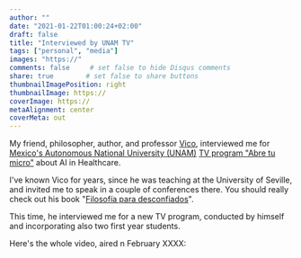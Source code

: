 ```yaml
---
author: ""
date: "2021-01-22T01:00:24+02:00"
draft: false
title: "Interviewed by UNAM TV"
tags: ["personal", "media"]
images: "https://"
comments: false     # set false to hide Disqus comments
share: true        # set false to share buttons
thumbnailImagePosition: right
thumbnailImage: https://
coverImage: https://
metaAlignment: center
coverMeta: out
---
```


My friend, philosopher, author, and professor [Vico](https://vico.mx/), interviewed me for [Mexico's Autonomous National University (UNAM)](https://www.unam.mx/) [TV program "Abre tu micro"](https://tv.unam.mx/?s=abre+tu+micro) about AI in Healthcare.

<!--more-->

I've known Vico for years, since he was teaching at the University of Seville, and invited me to speak in a couple of conferences there. You should really check out his book "[Filosofía para desconfiados](https://www.todostuslibros.com/libros/filosofia-para-desconfiados_978-607-07-5862-1)".

This time, he interviewed me for a new TV program, conducted by himself and incorporating also two first year students.

Here's the whole video, aired n February XXXX:
